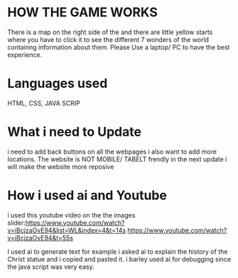 # HOW THE GAME WORKS

There is a map on the right side of the and there are little yellow starts where you have to click it to see the different 7 wonders of the world containng information about them. Please Use a laptop/ PC to have the best experience.


# Languages used

HTML, CSS, JAVA SCRIP

# What i need to Update

i need to add back buttons on all the webpages i also want to add more locations. The website is NOT MOBILE/ TABELT frendly in the next update i will make the website more reposive


# How i used ai and Youtube

i used this youtube video on the the images slider:https://www.youtube.com/watch?v=iBcjzaOvE94&list=WL&index=4&t=14s
 https://www.youtube.com/watch?v=iBcjzaOvE94&t=55s

 I used ai to generate text for example i asked ai to explain the history of the  Christ statue and i copied and pasted it. i barley used ai for debugging since the java script was very easy. 
